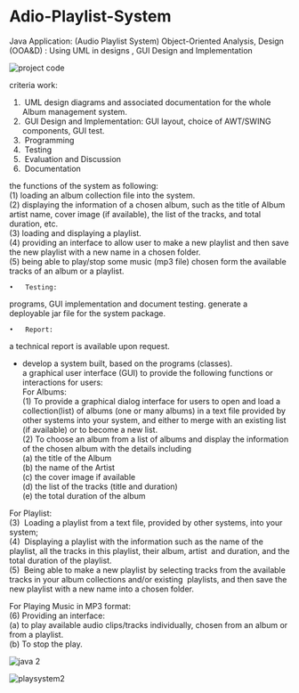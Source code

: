 # Adio-Playlist-System



Java Application:
(Audio Playlist System) 
Object-Oriented Analysis, Design (OOA&D) : 
Using UML in designs , GUI Design and Implementation 



![project code](https://user-images.githubusercontent.com/45584320/235327071-d9182754-3c01-41ca-8c78-736f047a14dd.png)


criteria work:  
1)  UML design diagrams and associated documentation for the whole Album management system.  
2)  GUI Design and Implementation:
GUI layout, choice of AWT/SWING components, GUI test.
3)  Programming
4)  Testing
5)  Evaluation and Discussion
6)  Documentation

 the functions of the system as following: <br> 
(1) loading an album collection file into the system. <br>
(2) displaying the information of a chosen album, such as the title of Album artist name, cover image (if available), the list of the tracks, and total duration, etc. <br> 
(3) loading and displaying a playlist. <br>
(4) providing an interface to allow user to make a new playlist and then save the new playlist with a new name in a chosen folder. <br>
(5) being able to play/stop some music (mp3 file) chosen form the available tracks of an album or a playlist. 

	•	Testing: 
 programs, GUI implementation and document testing. 
 generate a deployable jar file for the system package. 

	•	Report:
 a technical report is available upon request.

* develop a system 
built, based on the programs (classes). <br>
 a graphical user interface (GUI) to provide the following functions or interactions for users:  <br>
For Albums:  <br>
(1) To provide a graphical dialog interface for users to open and load a collection(list) of albums (one or many albums) in a text file provided by other systems into your system, and either to merge with an existing list (if available) or to become a new list. <br>
(2) To choose an album from a list of albums and display the information of the chosen album with the details including  <br>
(a) the title of the Album  <br>
(b) the name of the Artist  <br>
(c) the cover image if available  <br>
(d) the list of the tracks (title and duration)   <br>
(e) the total duration of the album  <br>

For Playlist:  <br>
(3)  Loading a playlist from a text file, provided by other systems, into your system;    <br>
(4)  Displaying a playlist with the information such as the name of the playlist, all the tracks in this playlist, their album, artist  and duration, and the total duration of the playlist.    <br>
(5)  Being able to make a new playlist by selecting tracks from the available tracks in your album collections and/or existing  playlists, and then save the new playlist with a new name into a chosen folder.  <br>

For Playing Music in MP3 format:   <br>
(6) Providing an interface:  <br>
(a) to play available audio clips/tracks individually, chosen from an album or from a playlist.  <br>
(b) To stop the play.  <br>


![java 2](https://user-images.githubusercontent.com/45584320/235327108-89add1a1-6a19-484a-a096-2a9b915d0812.png)






![playsystem2](https://user-images.githubusercontent.com/45584320/235327254-abeef078-6af5-4ce1-b466-e191d47c6611.png)
